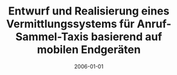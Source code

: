 ---
abstract: ''
authors:
- Christian Skala
date: '2006-01-01'
featured: false
links:
- name: Publik
  url: https://publik.tuwien.ac.at/showentry.php?ID=140875&lang=2
publication_types:
- '7'
publishDate: '2006-01-01'
title: Entwurf und Realisierung eines Vermittlungssystems für Anruf-Sammel-Taxis basierend
  auf mobilen Endgeräten
url_pdf: ''
---